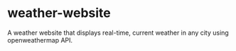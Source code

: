 # weather-website
A weather website that displays real-time, current weather in any city using openweathermap API.
